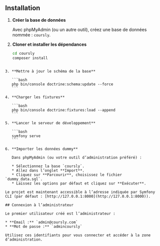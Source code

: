 ## Installation

1. **Créer la base de données**

   Avec phpMyAdmin (ou un autre outil), créez une base de données nommée : `coursly`.

2. **Cloner et installer les dépendances**

   ```bash
   cd coursly
   composer install
````

3. **Mettre à jour le schéma de la base**

   ```bash
   php bin/console doctrine:schema:update --force
   ```

4. **Charger les fixtures**

   ```bash
   php bin/console doctrine:fixtures:load --append
   ```

5. **Lancer le serveur de développement**

   ```bash
   symfony serve
   ```

6. **Importer les données dummy**

   Dans phpMyAdmin (ou votre outil d’administration préféré) :

   * Sélectionnez la base `coursly`.
   * Allez dans l’onglet **Import**.
   * Cliquez sur **Parcourir**, choisissez le fichier `dummy_data.sql`.
   * Laissez les options par défaut et cliquez sur **Exécuter**.

Le projet est maintenant accessible à l’adresse indiquée par Symfony CLI (par défaut : [http://127.0.0.1:8000](http://127.0.0.1:8000)).

## Connexion à l’administrateur

Le premier utilisateur créé est l’administrateur :

* **Email :** `admin@coursly.com`
* **Mot de passe :** `admincoursly`

Utilisez ces identifiants pour vous connecter et accéder à la zone d’administration.

